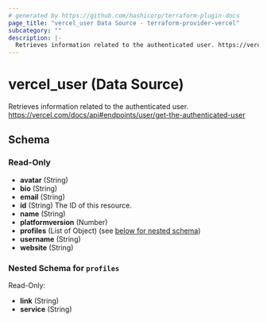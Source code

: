 ```yaml
---
# generated by https://github.com/hashicorp/terraform-plugin-docs
page_title: "vercel_user Data Source - terraform-provider-vercel"
subcategory: ""
description: |-
  Retrieves information related to the authenticated user. https://vercel.com/docs/api#endpoints/user/get-the-authenticated-user
---
```


# vercel_user (Data Source)

Retrieves information related to the authenticated user. https://vercel.com/docs/api#endpoints/user/get-the-authenticated-user

<!-- schema generated by tfplugindocs -->

## Schema

### Read-Only

- **avatar** (String)
- **bio** (String)
- **email** (String)
- **id** (String) The ID of this resource.
- **name** (String)
- **platformversion** (Number)
- **profiles** (List of Object) (see [below for nested schema](#nestedatt--profiles))
- **username** (String)
- **website** (String)

<a id="nestedatt--profiles"></a>

### Nested Schema for `profiles`

Read-Only:

- **link** (String)
- **service** (String)
